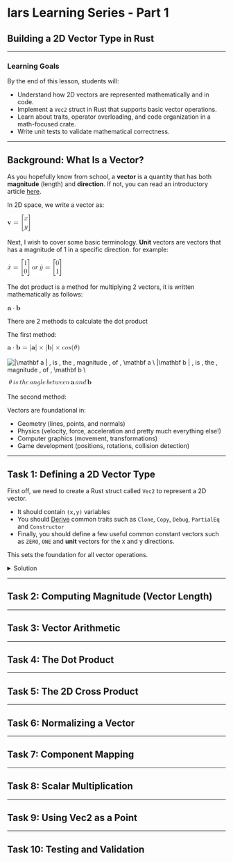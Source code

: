 # lars Learning Series - Part 1
## Building a 2D Vector Type in Rust

---

###  Learning Goals
By the end of this lesson, students will:

- Understand how 2D vectors are represented mathematically and in code.  
- Implement a `Vec2` struct in Rust that supports basic vector operations.  
- Learn about traits, operator overloading, and code organization in a math-focused crate.  
- Write unit tests to validate mathematical correctness.  

---

## Background: What Is a Vector?

As you hopefully know from school, a **vector** is a quantity that has both **magnitude** (length) and **direction**. If not, you can read an introductory article [here](https://www.mathsisfun.com/algebra/vectors.html).

In 2D space, we write a vector as:

![\mathbf v = \begin{bmatrix} x \\ y \\ \end{bmatrix}](./equations/vec2/Vector_definition.png)

Next, I wish to cover some basic terminology.
**Unit** vectors are vectors that has a magnitude of 1 in a specific direction. for example:

![\hat x = \begin{bmatrix} 1 \\ 0 \\ \end{bmatrix}](./equations/vec2/hat_definition.png)

The dot product is a method for multiplying 2 vectors, it is written mathematically as follows:

![\mathbf a \cdot \mathbf b](./equations/vec2/adotb.png)

There are 2 methods to calculate the dot product

The first method:

![\mathbf a \cdot \mathbf b = |\mathbf a | \times |\mathbf b| \times cos(\theta)](./equations/vec2/dot_product_1.png)

![|\mathbf a | \, is \, the \, magnitude \, of  \, \mathbf a \\
|\mathbf b | \, is \, the \, magnitude \, of  \, \mathbf b \\](equations/vec2/dot%20product_1_1.png)

![\theta \, is \, the \, angle \, between \, \mathbf a \, and \, \mathbf b](equations/vec2/dot_product_1_2.png)

The second method:



Vectors are foundational in:
- Geometry (lines, points, and normals)  
- Physics (velocity, force, acceleration and pretty much everything else!)  
- Computer graphics (movement, transformations)  
- Game development (positions, rotations, collision detection)

---

##  Task 1: Defining a 2D Vector Type

First off, we need to create a Rust struct called `Vec2` to represent a 2D vector.
- It should contain `(x,y)` variables
- You should [Derive](https://doc.rust-lang.org/rust-by-example/trait/derive.html) common traits such as `Clone`, `Copy`, `Debug`, `PartialEq` and `Constructor`
- Finally, you should define a few useful common constant vectors such as `ZERO`, `ONE` and **unit** vectors for the x and y directions.


This sets the foundation for all vector operations.
<details>
<summary>Solution</summary>

```rust
#[derive(Add, Sub, Div, Mul, Neg, Clone, Copy, Debug, PartialEq, PartialOrd, Constructor)]
pub struct Vec2 {
pub x: f64,
pub y: f64,
}


impl Vec2 {
pub const ZERO: Vec2 = Vec2 { x: 0.0, y: 0.0 };
pub const ONE: Vec2 = Vec2 { x: 1.0, y: 1.0 };
pub const UNIT_X: Vec2 = Vec2 { x: 1.0, y: 0.0 };
pub const UNIT_Y: Vec2 = Vec2 { x: 0.0, y: 1.0 };
}
``` 
</details>


---

##  Task 2: Computing Magnitude (Vector Length)

---
##  Task 3: Vector Arithmetic

---

##  Task 4: The Dot Product

---

##  Task 5: The 2D Cross Product


---

##  Task 6: Normalizing a Vector


---

##  Task 7: Component Mapping

---

##  Task 8: Scalar Multiplication

---

##  Task 9: Using Vec2 as a Point


---

##  Task 10: Testing and Validation



